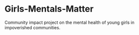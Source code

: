 # Girls-Mentals-Matter
Community impact project on the mental health of young girls in impoverished communities.
